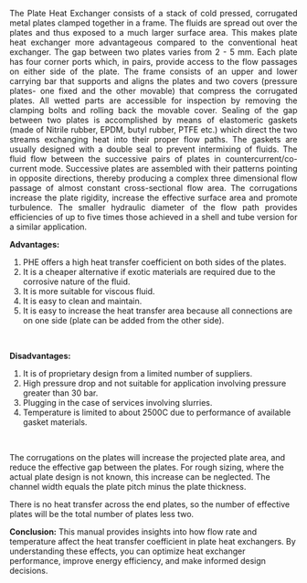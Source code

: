 <p style="text-align: justify;">The Plate Heat Exchanger consists of a stack of cold pressed, corrugated metal plates 
clamped together in a frame. The fluids are spread out over the plates and thus exposed to a 
much larger surface area. This makes plate heat exchanger more advantageous compared to 
the conventional heat exchanger. The gap between two plates varies from 2 - 5 mm. Each plate 
has four corner ports which, in pairs, provide access to the flow passages on either side of the 
plate. The frame consists of an upper and lower carrying bar that supports and aligns the plates 
and two covers (pressure plates- one fixed and the other movable) that compress the 
corrugated plates. All wetted parts are accessible for inspection by removing the clamping bolts 
and rolling back the movable cover. Sealing of the gap between two plates is accomplished by 
means of elastomeric gaskets (made of Nitrile rubber, EPDM, butyl rubber, PTFE etc.) which 
direct the two streams exchanging heat into their proper flow paths. The gaskets are usually 
designed with a double seal to prevent intermixing of fluids. The fluid flow between the 
successive pairs of plates in countercurrent/co-current mode. Successive plates are assembled 
with their patterns pointing in opposite directions, thereby producing a complex three 
dimensional flow passage of almost constant cross-sectional flow area. The corrugations 
increase the plate rigidity, increase the effective surface area and promote turbulence. The 
smaller hydraulic diameter of the flow path provides efficiencies of up to five times those 
achieved in a shell and tube version for a similar application.
</p>

<p><strong>Advantages:</strong></p>
<ol>
   <li>PHE offers a high heat transfer coefficient on both sides of the plates.</li>
   <li>It is a cheaper alternative if exotic materials are required due to the corrosive nature of 
the fluid.</li>
   <li>It is more suitable for viscous fluid.</li>
   <li>It is easy to clean and maintain.</li>
   <li>It is easy to increase the heat transfer area because all connections are on one side 
(plate can be added from the other side).</li>
</ol>

<br>

<p><strong>Disadvantages:</strong></p>
<ol>
   <li>It is of proprietary design from a limited number of suppliers.</li>
   <li>High pressure drop and not suitable for application involving pressure greater than 30 bar.</li>
   <li>Plugging in the case of services involving slurries.</li>
   <li>Temperature is limited to about 2500C due to performance of available gasket materials.</li>
</ol>

<br>

<p>The corrugations on the plates will increase the projected plate area, and reduce the effective 
gap between the plates. For rough sizing, where the actual plate design is not known, this 
increase can be neglected. The channel width equals the plate pitch minus the plate thickness.</p>

<p>There is no heat transfer across the end plates, so the number of effective plates will be the 
total number of plates less two.</p>

<p><strong>Conclusion:</strong> This manual provides insights into how flow rate and temperature affect the heat 
transfer coefficient in plate heat exchangers. By understanding these effects, you can optimize 
heat exchanger performance, improve energy efficiency, and make informed design decisions.</p><script type="text/javascript" id="MathJax-script" async src="https://cdn.jsdelivr.net/npm/mathjax@3/es5/tex-mml-chtml.js"> </script>
